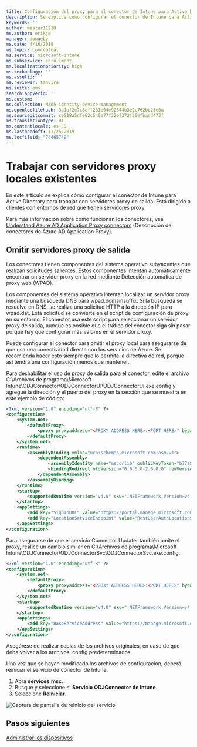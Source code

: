 ```yaml
---
title: Configuración del proxy para el conector de Intune para Active Directory
description: Se explica cómo configurar el conector de Intune para Active Directory para trabajar con servidores proxy locales existentes.
keywords: ''
author: master11218
ms.author: erikje
manager: dougeby
ms.date: 4/16/2019
ms.topic: conceptual
ms.service: microsoft-intune
ms.subservice: enrollment
ms.localizationpriority: high
ms.technology: ''
ms.assetid: ''
ms.reviewer: tanvira
ms.suite: ems
search.appverid: ''
ms.custom: ''
ms.collection: M365-identity-device-management
ms.openlocfilehash: 3a1af2e7c8aff281e04e92344b3e2c762bb23e0a
ms.sourcegitcommit: ce518a5dfe62c546a77f32ef372f36efbaad473f
ms.translationtype: HT
ms.contentlocale: es-ES
ms.lasthandoff: 11/25/2019
ms.locfileid: "74465749"
---
```

# <a name="work-with-existing-on-premises-proxy-servers"></a>Trabajar con servidores proxy locales existentes

En este artículo se explica cómo configurar el conector de Intune para Active Directory para trabajar con servidores proxy de salida. Está dirigido a clientes con entornos de red que tienen servidores proxy.

Para más información sobre cómo funcionan los conectores, vea [Understand Azure AD Application Proxy connectors](https://docs.microsoft.com/azure/active-directory/manage-apps/application-proxy-connectors) (Descripción de conectores de Azure AD Application Proxy).

## <a name="bypass-outbound-proxies"></a>Omitir servidores proxy de salida

Los conectores tienen componentes del sistema operativo subyacentes que realizan solicitudes salientes. Estos componentes intentan automáticamente encontrar un servidor proxy en la red mediante Detección automática de proxy web (WPAD).

Los componentes del sistema operativo intentan localizar un servidor proxy mediante una búsqueda DNS para wpad.domainsuffix. Si la búsqueda se resuelve en DNS, se realiza una solicitud HTTP a la dirección IP para wpad.dat. Esta solicitud se convierte en el script de configuración de proxy en su entorno. El conector usa este script para seleccionar un servidor proxy de salida, aunque es posible que el tráfico del conector siga sin pasar porque hay que configurar más valores en el servidor proxy.

Puede configurar el conector para omitir el proxy local para asegurarse de que usa una conectividad directa con los servicios de Azure. Se recomienda hacer esto siempre que lo permita la directiva de red, porque así tendrá una configuración menos que mantener.

Para deshabilitar el uso de proxy de salida para el conector, edite el archivo C:\Archivos de programa\Microsoft Intune\ODJConnector\ODJConnectorUI\ODJConnectorUI.exe.config y agregue la dirección y el puerto del proxy en la sección que se muestra en este ejemplo de código:

```xml
<?xml version="1.0" encoding="utf-8" ?>
<configuration>
    <system.net>  
        <defaultProxy>   
            <proxy proxyaddress="<PROXY ADDRESS HERE>:<PORT HERE>" bypassonlocal="True" usesystemdefault="True"/>   
        </defaultProxy>  
    </system.net>
    <runtime>
        <assemblyBinding xmlns="urn:schemas-microsoft-com:asm.v1">
            <dependentAssembly>
                <assemblyIdentity name="mscorlib" publicKeyToken="b77a5c561934e089" culture="neutral"/>
                <bindingRedirect oldVersion="0.0.0.0-2.0.0.0" newVersion="4.6.0.0" />
            </dependentAssembly>
        </assemblyBinding>
    </runtime>
    <startup> 
        <supportedRuntime version="v4.0" sku=".NETFramework,Version=v4.6" />
    </startup>
    <appSettings>
        <add key="SignInURL" value="https://portal.manage.microsoft.com/Home/ClientLogon"/>
        <add key="LocationServiceEndpoint" value="RestUserAuthLocationService/RestUserAuthLocationService/ServiceAddresses"/>
    </appSettings>
</configuration>
```

Para asegurarse de que el servicio Connector Updater también omite el proxy, realice un cambio similar en C:\Archivos de programa\Microsoft Intune\ODJConnector\ODJConnectorSvc\ODJConnectorSvc.exe.config.

```xml
<?xml version="1.0" encoding="utf-8" ?>
<configuration>
    <system.net>  
        <defaultProxy>   
            <proxy proxyaddress="<PROXY ADDRESS HERE>:<PORT HERE>" bypassonlocal="True" usesystemdefault="True"/>   
        </defaultProxy>  
    </system.net>
    <startup>
        <supportedRuntime version="v4.0" sku=".NETFramework,Version=v4.6" />
    </startup>
    <appSettings>
        <add key="BaseServiceAddress" value="https://manage.microsoft.com/" />
    </appSettings>
</configuration>
```

Asegúrese de realizar copias de los archivos originales, en caso de que deba volver a los archivos .config predeterminados.

Una vez que se hayan modificado los archivos de configuración, deberá reiniciar el servicio de conector de Intune. 

1. Abra **services.msc**.
2. Busque y seleccione el **Servicio ODJConnector de Intune**.
3. Seleccione **Reiniciar**.

![Captura de pantalla de reinicio del servicio](./media/autopilot-hybrid-connector-proxy/service-restart.png)


## <a name="next-steps"></a>Pasos siguientes

[Administrar los dispositivos](../remote-actions/device-management.md)
